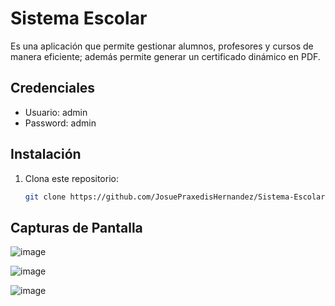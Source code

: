 # Sistema Escolar

Es una aplicación que permite gestionar alumnos, profesores y cursos de manera eficiente; además permite generar un certificado dinámico en PDF.

## Credenciales
- Usuario: admin
- Password: admin

## Instalación

1. Clona este repositorio:
   ```bash
   git clone https://github.com/JosuePraxedisHernandez/Sistema-Escolar.git

## Capturas de Pantalla

![image](https://github.com/user-attachments/assets/25e62a71-cdd4-41f5-8b99-09d0f743f196)

![image](https://github.com/user-attachments/assets/f74252d7-9cea-425e-9387-a8d948c2e096)

![image](https://github.com/user-attachments/assets/f4151d33-e4e8-4d9e-846f-6e5606523512)
